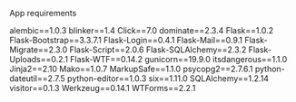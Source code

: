 App requirements

alembic==1.0.3
blinker==1.4
Click==7.0
dominate==2.3.4
Flask==1.0.2
Flask-Bootstrap==3.3.7.1
Flask-Login==0.4.1
Flask-Mail==0.9.1
Flask-Migrate==2.3.0
Flask-Script==2.0.6
Flask-SQLAlchemy==2.3.2
Flask-Uploads==0.2.1
Flask-WTF==0.14.2
gunicorn==19.9.0
itsdangerous==1.1.0
Jinja2==2.10
Mako==1.0.7
MarkupSafe==1.1.0
psycopg2==2.7.6.1
python-dateutil==2.7.5
python-editor==1.0.3
six==1.11.0
SQLAlchemy==1.2.14
visitor==0.1.3
Werkzeug==0.14.1
WTForms==2.2.1
